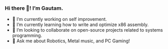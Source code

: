 ### Hi there 👋! I’m Gautam.
- 🔭 I’m currently working on self improvement.
- 🌱 I’m currently learning how to write and optimize x86 assembly.
- 💞️ I’m looking to collaborate on open-source projects related to systems programming.
- 💬 Ask me about Robotics, Metal music, and PC Gaming!

<!---
gtmshrm/gtmshrm is a ✨ special ✨ repository because its `README.md` (this file) appears on your GitHub profile.
You can click the Preview link to take a look at your changes.
--->
